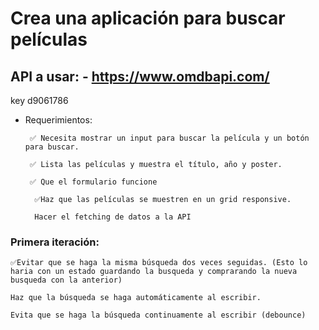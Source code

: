 # Crea una aplicación para buscar películas

## API a usar: - https://www.omdbapi.com/

key d9061786

- Requerimientos:

       ✅ Necesita mostrar un input para buscar la película y un botón para buscar.

       ✅ Lista las películas y muestra el título, año y poster.

       ✅ Que el formulario funcione

        ✅Haz que las películas se muestren en un grid responsive.

        Hacer el fetching de datos a la API

### Primera iteración:

    ✅Evitar que se haga la misma búsqueda dos veces seguidas. (Esto lo haria con un estado guardando la busqueda y comprarando la nueva busqueda con la anterior)

    Haz que la búsqueda se haga automáticamente al escribir.

    Evita que se haga la búsqueda continuamente al escribir (debounce)
